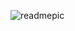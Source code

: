 ![readmepic](https://github.com/Alek-witha-k/FS-NDS-DeltaSkin/assets/126827009/46abbdc0-c190-465a-b7a7-61cf3aefff8d)
